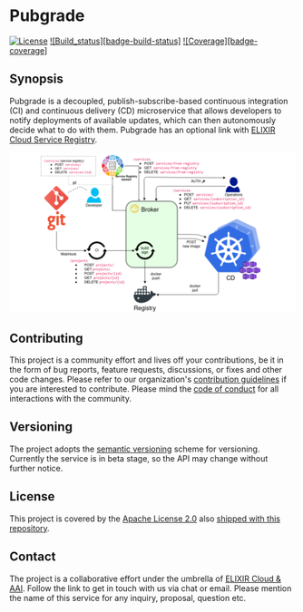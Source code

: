 # Pubgrade

[![License][badge-license]][badge-url-license]
[![Build_status][badge-build-status]][badge-url-build-status]
[![Coverage][badge-coverage]][badge-url-coverage]

## Synopsis

Pubgrade is a decoupled, publish-subscribe-based continuous integration (CI) and
continuous delivery (CD) microservice that allows developers to notify
deployments of available updates, which can then autonomously decide what to do
with them. Pubgrade has an optional link
with [ELIXIR Cloud Service Registry][elixir-cloud-registry].

![app-schema][diagram]

## Contributing

This project is a community effort and lives off your contributions, be it in
the form of bug reports, feature requests, discussions, or fixes and other code
changes. Please refer to our
organization's [contribution guidelines][contributing] if you are interested to
contribute. Please mind the [code of conduct][coc] for all interactions with
the community.

## Versioning

The project adopts the [semantic versioning][semver] scheme for versioning.
Currently the service is in beta stage, so the API may change without further
notice.

## License

This project is covered by the [Apache License 2.0][license-apache]
also [shipped with this repository][license].

## Contact

The project is a collaborative effort under the umbrella
of [ELIXIR Cloud & AAI][elixir-cloud]. Follow the link to get in touch with us
via chat or email. Please mention the name of this service for any inquiry,
proposal, question etc.

[badge-license]:<https://img.shields.io/badge/license-Apache%202.0-blue.svg>
[badge-url-build-status]:<https://travis-ci.com/elixir-cloud-aai/Broker>
[badge-url-coverage]:<https://coveralls.io/github/elixir-cloud-aai/Broker>
[contributing]: <https://github.com/elixir-cloud-aai/elixir-cloud-aai/blob/dev/CONTRIBUTING.md>
[diagram]: app-schema.svg
[elixir-cloud]: <https://github.com/elixir-cloud-aai/elixir-cloud-aai>
[elixir-cloud-registry]:<https://cloud-registry.rahtiapp.fi/ga4gh/registry/v1/ui/>
[semver]: <https://semver.org/>
[license-apache]: <https://www.apache.org/licenses/LICENSE-2.0>
[license]: LICENSE
[badge-license]:<https://img.shields.io/badge/license-Apache%202.0-blue.svg>
[badge-url-license]:<http://www.apache.org/licenses/LICENSE-2.0>
[ga4gh]:<https://www.ga4gh.org/>
[coc]: <https://github.com/elixir-cloud-aai/elixir-cloud-aai/blob/dev/CODE_OF_CONDUCT.md>
